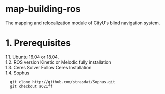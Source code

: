 # map-building-ros
The mapping and relocalization module of CityU's blind navigation system.
# 1. Prerequisites
1.1. Ubuntu 16.04 or 18.04.  
1.2. ROS version Kinetic or Melodic fully installation  
1.3. Ceres Solver Follow Ceres Installation  
1.4. Sophus  
```
  git clone http://github.com/strasdat/Sophus.git
  git checkout a621ff
```
